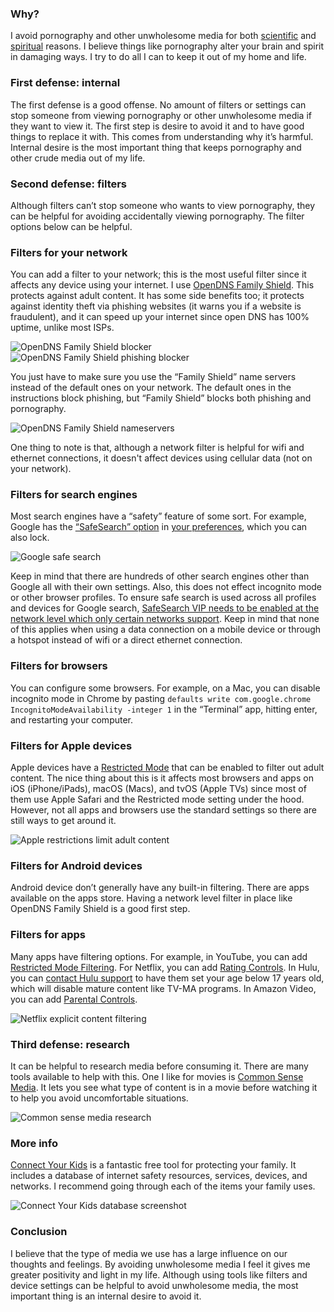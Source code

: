 ### Why?

I avoid pornography and other unwholesome media for both [scientific](http://fightthenewdrug.org/get-the-facts/) and [spiritual](https://www.lds.org/topics/pornography) reasons. I believe things like pornography alter your brain and spirit in damaging ways. I try to do all I can to keep it out of my home and life.

### First defense: internal

The first defense is a good offense. No amount of filters or settings can stop someone from viewing pornography or other unwholesome media if they want to view it. The first step is desire to avoid it and to have good things to replace it with. This comes from understanding why it’s harmful. Internal desire is the most important thing that keeps pornography and other crude media out of my life.

### Second defense: filters

Although filters can’t stop someone who wants to view pornography, they can be helpful for avoiding accidentally viewing pornography. The filter options below can be helpful.

### Filters for your network

You can add a filter to your network; this is the most useful filter since it affects any device using your internet. I use [OpenDNS Family Shield](https://www.opendns.com/setupguide/?url=familyshield). This protects against adult content. It has some side benefits too; it protects against identity theft via phishing websites (it warns you if a website is fraudulent), and it can speed up your internet since open DNS has 100% uptime, unlike most ISPs.

![OpenDNS Family Shield blocker](/static/opendns.jpg)![OpenDNS Family Shield phishing blocker](/static/opendns-phishing.jpg)

You just have to make sure you use the “Family Shield” name servers instead of the default ones on your network. The default ones in the instructions block phishing, but “Family Shield” blocks both phishing and pornography.

![OpenDNS Family Shield nameservers](/static/opendns-nameservers.jpg)

One thing to note is that, although a network filter is helpful for wifi and ethernet connections, it doesn't affect devices using cellular data (not on your network).

### Filters for search engines

Most search engines have a “safety” feature of some sort. For example, Google has the [“SafeSearch” option](https://www.google.com/safetycenter/families/start/#get-family-friendly-results-from-search) in [your preferences](https://www.google.com/preferences), which you can also lock.

![Google safe search](/static/google-safesearch.jpg)

Keep in mind that there are hundreds of other search engines other than Google all with their own settings. Also, this does not effect incognito mode or other browser profiles. To ensure safe search is used across all profiles and devices for Google search, [SafeSearch VIP needs to be enabled at the network level which only certain networks support](https://support.google.com/websearch/answer/186669?hl=en). Keep in mind that none of this applies when using a data connection on a mobile device or through a hotspot instead of wifi or a direct ethernet connection.

### Filters for browsers

You can configure some browsers. For example, on a Mac, you can disable incognito mode in Chrome by pasting `defaults write com.google.chrome IncognitoModeAvailability -integer 1` in the “Terminal” app, hitting enter, and restarting your computer.

### Filters for Apple devices

Apple devices have a [Restricted Mode](https://support.apple.com/en-us/HT201304) that can be enabled to filter out adult content. The nice thing about this is it affects most browsers and apps on iOS (iPhone/iPads), macOS (Macs), and tvOS (Apple TVs) since most of them use Apple Safari and the Restricted mode setting under the hood. However, not all apps and browsers use the standard settings so there are still ways to get around it.

![Apple restrictions limit adult content](/static/apple-restrictions.png)

### Filters for Android devices

Android device don’t generally have any built-in filtering. There are apps available on the apps store. Having a network level filter in place like OpenDNS Family Shield is a good first step.

### Filters for apps

Many apps have filtering options. For example, in YouTube, you can add [Restricted Mode Filtering](https://www.google.com/safetycenter/families/start/#set-a-filter-to-keep-inappropriate-content-out). For Netflix, you can add [Rating Controls](https://help.netflix.com/en/node/264). In Hulu, you can [contact Hulu support](https://help.hulu.com/s/article/ka041000000sjV7AAI/parental-controls?language=en_US) to have them set your age below 17 years old, which will disable mature content like TV-MA programs. In Amazon Video, you can add [Parental Controls](https://www.amazon.com/gp/help/customer/display.html?nodeId=201423070).

![Netflix explicit content filtering](/static/netflix-restrictions.jpg)

### Third defense: research

It can be helpful to research media before consuming it. There are many tools available to help with this. One I like for movies is [Common Sense Media](https://www.commonsensemedia.org/). It lets you see what type of content is in a movie before watching it to help you avoid uncomfortable situations.

![Common sense media research](/static/common-sense-media.png)

### More info

[Connect Your Kids](https://connectyourkids.org) is a fantastic free tool for protecting your family. It includes a database of internet safety resources, services, devices, and networks. I recommend going through each of the items your family uses.

![Connect Your Kids database screenshot](/static/connect-your-kids.png)

### Conclusion

I believe that the type of media we use has a large influence on our thoughts and feelings. By avoiding unwholesome media I feel it gives me greater positivity and light in my life. Although using tools like filters and device settings can be helpful to avoid unwholesome media, the most important thing is an internal desire to avoid it.
